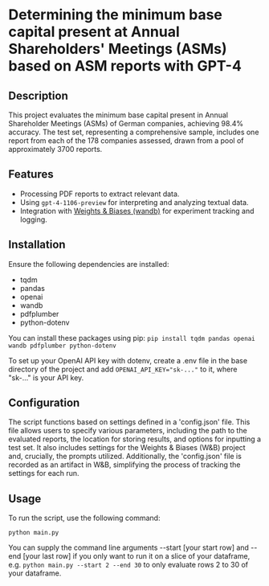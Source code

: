 # Determining the minimum base capital present at Annual Shareholders' Meetings (ASMs) based on ASM reports with GPT-4

## Description
This project evaluates the minimum base capital present in Annual Shareholder Meetings (ASMs) of German companies, achieving 98.4% accuracy. The test set, representing a comprehensive sample, includes one report from each of the 178 companies assessed, drawn from a pool of approximately 3700 reports.

## Features
- Processing PDF reports to extract relevant data.
- Using ```gpt-4-1106-preview``` for interpreting and analyzing textual data.
- Integration with [Weights & Biases (wandb)](http://wandb.ai/) for experiment tracking and logging.

## Installation
Ensure the following dependencies are installed:
- tqdm
- pandas
- openai
- wandb
- pdfplumber
- python-dotenv

You can install these packages using pip:
```pip install tqdm pandas openai wandb pdfplumber python-dotenv```

To set up your OpenAI API key with dotenv, create a .env file in the base directory of the project and add ```OPENAI_API_KEY="sk-..."``` to it, where "sk-..." is your API key.

## Configuration

The script functions based on settings defined in a 'config.json' file. This file allows users to specify various parameters, including the path to the evaluated reports, the location for storing results, and options for inputting a test set. It also includes settings for the Weights & Biases (W&B) project and, crucially, the prompts utilized. Additionally, the 'config.json' file is recorded as an artifact in W&B, simplifying the process of tracking the settings for each run.

## Usage

To run the script, use the following command:

```python main.py```

You can supply the command line arguments --start [your start row] and --end [your last row] if you only want to run it on a slice of your dataframe, e.g. ```python main.py --start 2 --end 30``` to only evaluate rows 2 to 30 of your dataframe.
